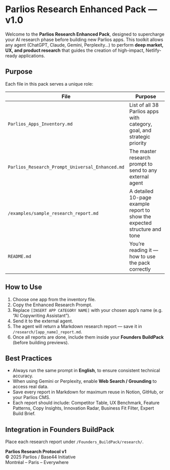 # Parlios Research Enhanced Pack — v1.0

Welcome to the **Parlios Research Enhanced Pack**, designed to supercharge your AI research phase before building new Parlios apps.
This toolkit allows any agent (ChatGPT, Claude, Gemini, Perplexity…) to perform **deep market, UX, and product research** that guides the creation of high-impact, Netlify-ready applications.

## Purpose

Each file in this pack serves a unique role:

| File | Purpose |
|------|----------|
| `Parlios_Apps_Inventory.md` | List of all 38 Parlios apps with category, goal, and strategic priority |
| `Parlios_Research_Prompt_Universal_Enhanced.md` | The master research prompt to send to any external agent |
| `/examples/sample_research_report.md` | A detailed 10-page example report to show the expected structure and tone |
| `README.md` | You’re reading it — how to use the pack correctly |

## How to Use

1. Choose one app from the inventory file.
2. Copy the Enhanced Research Prompt.
3. Replace `[INSERT APP CATEGORY NAME]` with your chosen app’s name (e.g. “AI Copywriting Assistant”).
4. Send it to the external agent.
5. The agent will return a Markdown research report — save it in `/research/[app_name]_report.md`.
6. Once all reports are done, include them inside your **Founders BuildPack** (before building previews).

## Best Practices

- Always run the same prompt in **English**, to ensure consistent technical accuracy.
- When using Gemini or Perplexity, enable **Web Search / Grounding** to access real data.
- Save every report in Markdown for maximum reuse in Notion, GitHub, or your Parlios CMS.
- Each report should include: Competitor Table, UX Benchmark, Feature Patterns, Copy Insights, Innovation Radar, Business Fit Filter, Expert Build Brief.

## Integration in Founders BuildPack

Place each research report under `/Founders_BuildPack/research/`.

**Parlios Research Protocol v1**  
© 2025 Parlios / Base44 Initiative  
Montréal – Paris – Everywhere
